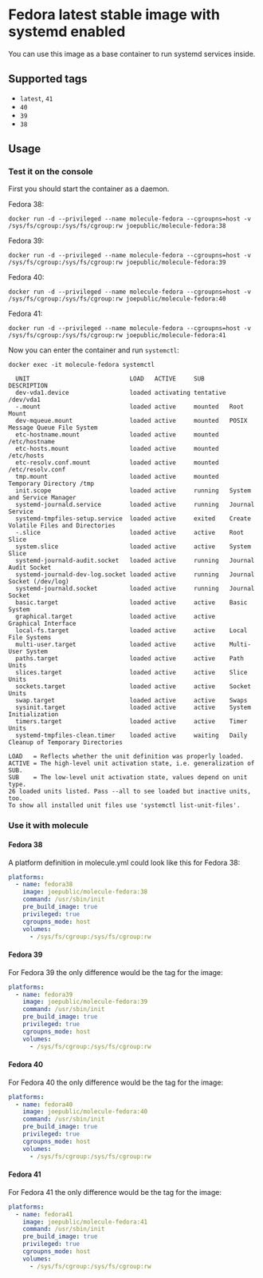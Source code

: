 # Fedora latest stable image with systemd enabled

You can use this image as a base container to run systemd services inside.

## Supported tags
 - `latest`, `41`
 - `40`
 - `39`
 - `38`

## Usage

### Test it on the console

First you should start the container as a daemon.

Fedora 38:

`docker run -d --privileged --name molecule-fedora --cgroupns=host -v /sys/fs/cgroup:/sys/fs/cgroup:rw joepublic/molecule-fedora:38`

Fedora 39:

`docker run -d --privileged --name molecule-fedora --cgroupns=host -v /sys/fs/cgroup:/sys/fs/cgroup:rw joepublic/molecule-fedora:39`

Fedora 40:

`docker run -d --privileged --name molecule-fedora --cgroupns=host -v /sys/fs/cgroup:/sys/fs/cgroup:rw joepublic/molecule-fedora:40`

Fedora 41:

`docker run -d --privileged --name molecule-fedora --cgroupns=host -v /sys/fs/cgroup:/sys/fs/cgroup:rw joepublic/molecule-fedora:41`

Now you can enter the container and run `systemctl`:

`docker exec -it molecule-fedora systemctl`
```
  UNIT                            LOAD   ACTIVE     SUB       DESCRIPTION
  dev-vda1.device                 loaded activating tentative /dev/vda1
  -.mount                         loaded active     mounted   Root Mount
  dev-mqueue.mount                loaded active     mounted   POSIX Message Queue File System
  etc-hostname.mount              loaded active     mounted   /etc/hostname
  etc-hosts.mount                 loaded active     mounted   /etc/hosts
  etc-resolv.conf.mount           loaded active     mounted   /etc/resolv.conf
  tmp.mount                       loaded active     mounted   Temporary Directory /tmp
  init.scope                      loaded active     running   System and Service Manager
  systemd-journald.service        loaded active     running   Journal Service
  systemd-tmpfiles-setup.service  loaded active     exited    Create Volatile Files and Directories
  -.slice                         loaded active     active    Root Slice
  system.slice                    loaded active     active    System Slice
  systemd-journald-audit.socket   loaded active     running   Journal Audit Socket
  systemd-journald-dev-log.socket loaded active     running   Journal Socket (/dev/log)
  systemd-journald.socket         loaded active     running   Journal Socket
  basic.target                    loaded active     active    Basic System
  graphical.target                loaded active     active    Graphical Interface
  local-fs.target                 loaded active     active    Local File Systems
  multi-user.target               loaded active     active    Multi-User System
  paths.target                    loaded active     active    Path Units
  slices.target                   loaded active     active    Slice Units
  sockets.target                  loaded active     active    Socket Units
  swap.target                     loaded active     active    Swaps
  sysinit.target                  loaded active     active    System Initialization
  timers.target                   loaded active     active    Timer Units
  systemd-tmpfiles-clean.timer    loaded active     waiting   Daily Cleanup of Temporary Directories

LOAD   = Reflects whether the unit definition was properly loaded.
ACTIVE = The high-level unit activation state, i.e. generalization of SUB.
SUB    = The low-level unit activation state, values depend on unit type.
26 loaded units listed. Pass --all to see loaded but inactive units, too.
To show all installed unit files use 'systemctl list-unit-files'.
```

### Use it with molecule

#### Fedora 38

A platform definition in molecule.yml could look like this for Fedora 38:

```yaml
platforms:
  - name: fedora38
    image: joepublic/molecule-fedora:38
    command: /usr/sbin/init
    pre_build_image: true
    privileged: true
    cgroupns_mode: host
    volumes:
      - /sys/fs/cgroup:/sys/fs/cgroup:rw
```

#### Fedora 39

For Fedora 39 the only difference would be the tag for the image:

```yaml
platforms:
  - name: fedora39
    image: joepublic/molecule-fedora:39
    command: /usr/sbin/init
    pre_build_image: true
    privileged: true
    cgroupns_mode: host
    volumes:
      - /sys/fs/cgroup:/sys/fs/cgroup:rw
```

#### Fedora 40

For Fedora 40 the only difference would be the tag for the image:

```yaml
platforms:
  - name: fedora40
    image: joepublic/molecule-fedora:40
    command: /usr/sbin/init
    pre_build_image: true
    privileged: true
    cgroupns_mode: host
    volumes:
      - /sys/fs/cgroup:/sys/fs/cgroup:rw
```

#### Fedora 41

For Fedora 41 the only difference would be the tag for the image:

```yaml
platforms:
  - name: fedora41
    image: joepublic/molecule-fedora:41
    command: /usr/sbin/init
    pre_build_image: true
    privileged: true
    cgroupns_mode: host
    volumes:
      - /sys/fs/cgroup:/sys/fs/cgroup:rw
```
